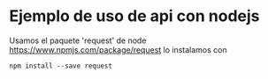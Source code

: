 # Ejemplo de uso de api con nodejs

Usamos el paquete 'request' de node
https://www.npmjs.com/package/request lo instalamos con 
```
npm install --save request
```

